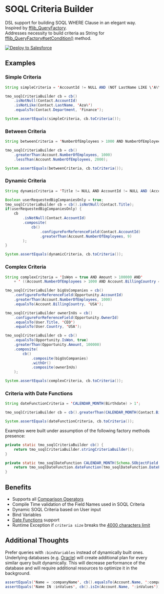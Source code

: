 # SOQL Criteria Builder

DSL support for building SOQL WHERE Clause in an elegant way.  
Inspired by [fflib_QueryFactory](https://github.com/apex-enterprise-patterns/fflib-apex-common/blob/master/sfdx-source/apex-common/main/classes/fflib_QueryFactory.cls).  
Addresses necessity to build criteria as String for [fflib_QueryFactory#setCondition()](https://github.com/apex-enterprise-patterns/fflib-apex-common/blob/397fa3574bf57866660d6737e2060f2f171d130a/sfdx-source/apex-common/main/classes/fflib_QueryFactory.cls#L298) method.

<a href="https://githubsfdeploy.herokuapp.com?owner=testmyorgdotcom&repo=soql-criteria-builder&ref=main">
  <img alt="Deploy to Salesforce"
       src="https://raw.githubusercontent.com/afawcett/githubsfdeploy/master/deploy.png">
</a>

## Examples

### Simple Criteria

```java
String simpleCriteria = 'AccountId != NULL AND (NOT LastName LIKE \'A%\') AND Department = \'Finance\'';

tmo_soqlCriteriaBuilder cb = cb()
    .isNotNull(Contact.AccountId)
    .isNotLike(Contact.LastName, 'Aza%')
    .equalsTo(Contact.Department, 'Finance');

System.assertEquals(simpleCriteria, cb.toCriteria());
```

### Between Criteria

```java
String betweenCriteria = 'NumberOfEmployees > 1000 AND NumberOfEmployees < 2000';

tmo_soqlCriteriaBuilder cb = cb()
    .greaterThan(Account.NumberOfEmployees, 1000)
    .lessThan(Account.NumberOfEmployees, 2000);

System.assertEquals(betweenCriteria, cb.toCriteria());
```

### Dynamic Criteria

```java
String dynamicCriteria = 'Title != NULL AND AccountId != NULL AND (Account.NumberOfEmployees > 9)';

Boolean userRequestedBigCompaniesOnly = true;
tmo_soqlCriteriaBuilder cb = cb().isNotNull(Contact.Title);
if(userRequestedBigCompaniesOnly) {
    cb
        .isNotNull(Contact.AccountId)
        .composite(
            cb()
                .configureForReferenceField(Contact.AccountId)
                .greaterThan(Account.NumberOfEmployees, 9)
        );
}

System.assertEquals(dynamicCriteria, cb.toCriteria());
```

### Complex Criteria

```java
String complexCriteria = 'IsWon = true AND Amount > 100000 AND'
    + ' ((Account.NumberOfEmployees > 1000 AND Account.BillingCountry = \'USA\') OR (Owner.Title = \'CEO\' AND Owner.Country = \'USA\'))';

tmo_soqlCriteriaBuilder bigUsCompanies = cb()
    .configureForReferenceField(Opportunity.AccountId)
    .greaterThan(Account.NumberOfEmployees, 1000)
    .equalsTo(Account.BillingCountry, 'USA');

tmo_soqlCriteriaBuilder ownerInUs = cb()
    .configureForReferenceField(Opportunity.OwnerId)
    .equalsTo(User.Title, 'CEO')
    .equalsTo(User.Country, 'USA');

tmo_soqlCriteriaBuilder cb = cb()
    .equalsTo(Opportunity.IsWon, true)
    .greaterThan(Opportunity.Amount, 100000)
    .composite(
        cb()
            .composite(bigUsCompanies)
            .withOr()
            .composite(ownerInUs)
    );

System.assertEquals(complexCriteria, cb.toCriteria());
```

### Criteria with Date Functions

```java
String dateFunctionCriteria = 'CALENDAR_MONTH(Birthdate) > 1';

tmo_soqlCriteriaBuilder cb = cb().greaterThan(CALENDAR_MONTH(Contact.Birthdate), 1');

System.assertEquals(dateFunctionCriteria, cb.toCriteria());
```

Examples were built under assumption of the following factory methods presence:

```java
private static tmo_soqlCriteriaBuilder cb() {
    return tmo_soqlCriteriaBuilder.stringCriteriaBuilder();
}

private static tmo_soqlDateFunction CALENDAR_MONTH(Schema.SObjectField field) {
    return tmo_soqlDateFunction.dateFunction(tmo_soqlDateFunction.DateFunction.CALENDAR_MONTH, field);
}
```

## Benefits

- Supports all [Comparison Operators](https://developer.salesforce.com/docs/atlas.en-us.232.0.soql_sosl.meta/soql_sosl/sforce_api_calls_soql_select_comparisonoperators.htm)
- Compile Time validation of the Field Names used in SOQL Criteria
- Dynamic SOQL Criteria based on User input
- Bind Variables
- [Date Functions](https://developer.salesforce.com/docs/atlas.en-us.232.0.soql_sosl.meta/soql_sosl/sforce_api_calls_soql_select_date_functions.htm) support
- Runtime Exception if `criteria size` breaks the [4000 characters limit](https://developer.salesforce.com/docs/atlas.en-us.232.0.soql_sosl.meta/soql_sosl/sforce_api_calls_soql_select_conditionexpression.htm)

## Additional Thoughts

Prefer queries with `:bindVariables` instead of dynamically built ones.  
Underlying databases (e.g. [Oracle](https://blogs.oracle.com/sql/post/improve-sql-query-performance-by-using-bind-variables)) will create additional plan for every similar query built dynamically. This will decrease performance of the database and will require additional resources to optimize it in the background.

```java
assertEquals('Name = :companyName', cb().equalsTo(Account.Name, ':companyName'));
assertEquals('Name IN :inValues', cb().isIn(Account.Name, ':inValues'));
```
